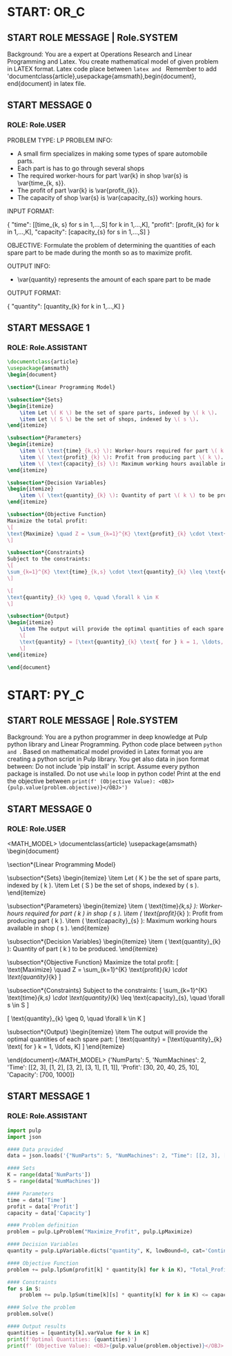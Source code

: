 # START: OR_C 
## START ROLE MESSAGE | Role.SYSTEM 
Background: You are a expert at Operations Research and Linear Programming and Latex. You create mathematical model of given problem in LATEX format. Latex code place between ```latex and ``` Remember to add 'documentclass{article},usepackage{amsmath},begin{document}, end{document} in latex file. 
## START MESSAGE 0 
### ROLE: Role.USER
<DESCRIPTION>
PROBLEM TYPE: LP
PROBLEM INFO:

- A small firm specializes in making some types of spare automobile parts. 
- Each part is has to go through several shops 
- The required worker-hours for part \var{k} in shop \var{s} is \var{time_{k, s}}.
- The profit of part \var{k} is \var{profit_{k}}.
- The capacity of shop \var{s} is \var{capacity_{s}} working hours.

INPUT FORMAT:

{
	"time": [[time_{k, s} for s in 1,...,S] for k in 1,...,K],
	"profit": [profit_{k} for k in 1,...,K],
	"capacity": [capacity_{s} for s in 1,...,S]
}


OBJECTIVE: Formulate the problem of determining the quantities of each spare part to be made during the month so as to maximize profit.

OUTPUT INFO:

- \var{quantity} represents the amount of each spare part to be made

OUTPUT FORMAT:

{
	"quantity": [quantity_{k} for k in 1,...,K]
}
</DESCRIPTION>


## START MESSAGE 1 
### ROLE: Role.ASSISTANT
```latex
\documentclass{article}
\usepackage{amsmath}
\begin{document}

\section*{Linear Programming Model}

\subsection*{Sets}
\begin{itemize}
    \item Let \( K \) be the set of spare parts, indexed by \( k \).
    \item Let \( S \) be the set of shops, indexed by \( s \).
\end{itemize}

\subsection*{Parameters}
\begin{itemize}
    \item \( \text{time}_{k,s} \): Worker-hours required for part \( k \) in shop \( s \).
    \item \( \text{profit}_{k} \): Profit from producing part \( k \).
    \item \( \text{capacity}_{s} \): Maximum working hours available in shop \( s \).
\end{itemize}

\subsection*{Decision Variables}
\begin{itemize}
    \item \( \text{quantity}_{k} \): Quantity of part \( k \) to be produced.
\end{itemize}

\subsection*{Objective Function}
Maximize the total profit:
\[
\text{Maximize} \quad Z = \sum_{k=1}^{K} \text{profit}_{k} \cdot \text{quantity}_{k}
\]

\subsection*{Constraints}
Subject to the constraints:
\[
\sum_{k=1}^{K} \text{time}_{k,s} \cdot \text{quantity}_{k} \leq \text{capacity}_{s}, \quad \forall s \in S
\]

\[
\text{quantity}_{k} \geq 0, \quad \forall k \in K
\]

\subsection*{Output}
\begin{itemize}
    \item The output will provide the optimal quantities of each spare part:
    \[
    \text{quantity} = [\text{quantity}_{k} \text{ for } k = 1, \ldots, K]
    \]
\end{itemize}

\end{document}
```

# START: PY_C 
## START ROLE MESSAGE | Role.SYSTEM 
Background: You are a python programmer in deep knowledge at Pulp python library and Linear Programming. Python code place between ```python and ```. Based on mathematical model provided in Latex format you are creating a python script in Pulp library. You get also data in json format between: <DATA></DATA> Do not include 'pip install' in script. Assume every python package is installed. Do not use `while` loop in python code! Print at the end the objective between <OBJ></OBJ> `print(f' (Objective Value): <OBJ>{pulp.value(problem.objective)}</OBJ>')` 
## START MESSAGE 0 
### ROLE: Role.USER
<MATH_MODEL>
\documentclass{article}
\usepackage{amsmath}
\begin{document}

\section*{Linear Programming Model}

\subsection*{Sets}
\begin{itemize}
    \item Let \( K \) be the set of spare parts, indexed by \( k \).
    \item Let \( S \) be the set of shops, indexed by \( s \).
\end{itemize}

\subsection*{Parameters}
\begin{itemize}
    \item \( \text{time}_{k,s} \): Worker-hours required for part \( k \) in shop \( s \).
    \item \( \text{profit}_{k} \): Profit from producing part \( k \).
    \item \( \text{capacity}_{s} \): Maximum working hours available in shop \( s \).
\end{itemize}

\subsection*{Decision Variables}
\begin{itemize}
    \item \( \text{quantity}_{k} \): Quantity of part \( k \) to be produced.
\end{itemize}

\subsection*{Objective Function}
Maximize the total profit:
\[
\text{Maximize} \quad Z = \sum_{k=1}^{K} \text{profit}_{k} \cdot \text{quantity}_{k}
\]

\subsection*{Constraints}
Subject to the constraints:
\[
\sum_{k=1}^{K} \text{time}_{k,s} \cdot \text{quantity}_{k} \leq \text{capacity}_{s}, \quad \forall s \in S
\]

\[
\text{quantity}_{k} \geq 0, \quad \forall k \in K
\]

\subsection*{Output}
\begin{itemize}
    \item The output will provide the optimal quantities of each spare part:
    \[
    \text{quantity} = [\text{quantity}_{k} \text{ for } k = 1, \ldots, K]
    \]
\end{itemize}

\end{document}</MATH_MODEL>
<DATA>
{'NumParts': 5, 'NumMachines': 2, 'Time': [[2, 3], [1, 2], [3, 2], [3, 1], [1, 1]], 'Profit': [30, 20, 40, 25, 10], 'Capacity': [700, 1000]}</DATA>


## START MESSAGE 1 
### ROLE: Role.ASSISTANT
```python
import pulp
import json

#### Data provided
data = json.loads('{"NumParts": 5, "NumMachines": 2, "Time": [[2, 3], [1, 2], [3, 2], [3, 1], [1, 1]], "Profit": [30, 20, 40, 25, 10], "Capacity": [700, 1000]}')

#### Sets
K = range(data['NumParts'])
S = range(data['NumMachines'])

#### Parameters
time = data['Time']
profit = data['Profit']
capacity = data['Capacity']

#### Problem definition
problem = pulp.LpProblem("Maximize_Profit", pulp.LpMaximize)

#### Decision Variables
quantity = pulp.LpVariable.dicts("quantity", K, lowBound=0, cat='Continuous')

#### Objective Function
problem += pulp.lpSum(profit[k] * quantity[k] for k in K), "Total_Profit"

#### Constraints
for s in S:
    problem += pulp.lpSum(time[k][s] * quantity[k] for k in K) <= capacity[s], f"Capacity_Constraint_{s}"

#### Solve the problem
problem.solve()

#### Output results
quantities = [quantity[k].varValue for k in K]
print(f'Optimal Quantities: {quantities}')
print(f' (Objective Value): <OBJ>{pulp.value(problem.objective)}</OBJ>')
```

